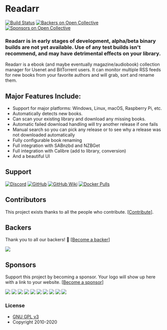 # Readarr

[![Build Status](https://dev.azure.com/Readarr/Readarr/_apis/build/status/Readarr.Readarr?branchName=develop)](https://dev.azure.com/Readarr/Readarr/_build/latest?definitionId=1&branchName=develop)
[![Backers on Open Collective](https://opencollective.com/readarr/backers/badge.svg)](#backers) [![Sponsors on Open Collective](https://opencollective.com/readarr/sponsors/badge.svg)](#sponsors)

### Readarr is in early stages of development, alpha/beta binary builds are not yet available. Use of any test builds isn't recommend, and may have detrimental effects on your library.

Readarr is a ebook (and maybe eventually magazine/audiobook) collection manager for Usenet and BitTorrent users. It can monitor multiple RSS feeds for new books from your favorite authors and will grab, sort and rename them.

## Major Features Include:

* Support for major platforms: Windows, Linux, macOS, Raspberry Pi, etc.
* Automatically detects new books.
* Can scan your existing library and download any missing books.
* Automatic failed download handling will try another release if one fails
* Manual search so you can pick any release or to see why a release was not downloaded automatically
* Fully configurable book renaming
* Full integration with SABnzbd and NZBGet
* Full integration with Calibre (add to library, conversion)
* And a beautiful UI

## Support

[![Discord](https://img.shields.io/badge/discord-chat-7289DA.svg?maxAge=60)](https://discord.gg/WWd5ZGg)
[![GitHub](https://img.shields.io/badge/github-issues-red.svg?maxAge=60)](https://github.com/Readarr/Readarr/issues)
[![GitHub Wiki](https://img.shields.io/badge/github-wiki-181717.svg?maxAge=60)](https://github.com/Readarr/Readarr/wiki)
[![Docker Pulls](https://img.shields.io/docker/pulls/hotio/readarr)](https://hub.docker.com/r/hotio/readarr)

## Contributors

This project exists thanks to all the people who contribute. [[Contribute](CONTRIBUTING.md)].

## Backers

Thank you to all our backers! 🙏 [[Become a backer](https://opencollective.com/readarr#backer)]

<a href="https://opencollective.com/readarr#backers" target="_blank"><img src="https://opencollective.com/readarr/backers.svg?width=890"></a>


## Sponsors

Support this project by becoming a sponsor. Your logo will show up here with a link to your website. [[Become a sponsor](https://opencollective.com/readarr#sponsor)]

<a href="https://opencollective.com/readarr/sponsor/0/website" target="_blank"><img src="https://opencollective.com/readarr/sponsor/0/avatar.svg"></a>
<a href="https://opencollective.com/readarr/sponsor/1/website" target="_blank"><img src="https://opencollective.com/readarr/sponsor/1/avatar.svg"></a>
<a href="https://opencollective.com/readarr/sponsor/2/website" target="_blank"><img src="https://opencollective.com/readarr/sponsor/2/avatar.svg"></a>
<a href="https://opencollective.com/readarr/sponsor/3/website" target="_blank"><img src="https://opencollective.com/readarr/sponsor/3/avatar.svg"></a>
<a href="https://opencollective.com/readarr/sponsor/4/website" target="_blank"><img src="https://opencollective.com/readarr/sponsor/4/avatar.svg"></a>
<a href="https://opencollective.com/readarr/sponsor/5/website" target="_blank"><img src="https://opencollective.com/readarr/sponsor/5/avatar.svg"></a>
<a href="https://opencollective.com/readarr/sponsor/6/website" target="_blank"><img src="https://opencollective.com/readarr/sponsor/6/avatar.svg"></a>
<a href="https://opencollective.com/readarr/sponsor/7/website" target="_blank"><img src="https://opencollective.com/readarr/sponsor/7/avatar.svg"></a>
<a href="https://opencollective.com/readarr/sponsor/8/website" target="_blank"><img src="https://opencollective.com/readarr/sponsor/8/avatar.svg"></a>
<a href="https://opencollective.com/readarr/sponsor/9/website" target="_blank"><img src="https://opencollective.com/readarr/sponsor/9/avatar.svg"></a>

### License

* [GNU GPL v3](http://www.gnu.org/licenses/gpl.html)
* Copyright 2010-2020
